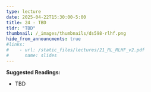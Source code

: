 ```yaml
---
type: lecture
date: 2025-04-22T15:30:00-5:00
title: 24 - TBD
tldr: "TBD"
thumbnail: /_images/thumbnails/ds598-rlhf.png
hide_from_announcments: true
#links: 
#    - url: /static_files/lectures/21_RL_RLHF_v2.pdf
#      name: slides
---
```

**Suggested Readings:**
- TBD
